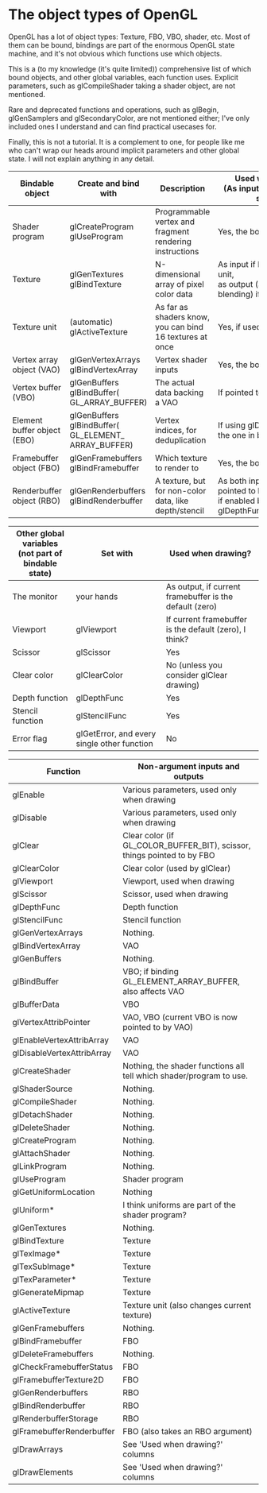 # The object types of OpenGL

OpenGL has a lot of object types: Texture, FBO, VBO, shader, etc. Most of them can be bound,
bindings are part of the enormous OpenGL state machine, and it's not obvious which functions use
which objects.

This is a (to my knowledge (it's quite limited)) comprehensive list of which bound objects, and
other global variables, each function uses. Explicit parameters, such as glCompileShader taking a
shader object, are not mentioned.

Rare and deprecated functions and operations, such as glBegin, glGenSamplers and glSecondaryColor,
are not mentioned either; I've only included ones I understand and can find practical usecases for.

Finally, this is not a tutorial. It is a complement to one, for people like me who can't wrap our
heads around implicit parameters and other global state. I will not explain anything in any detail.

Bindable object            | Create and bind with                      | Description                                             | Used when drawing?<br>(As input unless otherwise specified)
-------------------------- | --------------------                      | -----------                                             | ------------------
Shader program             | glCreateProgram<br>glUseProgram           | Programmable vertex and fragment rendering instructions | Yes, the bound one
Texture                    | glGenTextures<br>glBindTexture            | N-dimensional array of pixel color data                 | As input if bound in a texture unit,<br>as output (and input for blending) if pointed to by FBO
Texture unit               | (automatic)<br>glActiveTexture            | As far as shaders know, you can bind 16 textures at once| Yes, if used by shader
Vertex array object (VAO)  | glGenVertexArrays<br>glBindVertexArray    | Vertex shader inputs                                    | Yes, the bound one
Vertex buffer (VBO)        | glGenBuffers<br>glBindBuffer(&#8203;GL_ARRAY_BUFFER)              | The actual data backing a VAO   | If pointed to by bound VAO
Element buffer object (EBO)|glGenBuffers<br>glBindBuffer(&#8203;GL_ELEMENT_&#8203;ARRAY_BUFFER)|Vertex indices, for deduplication| If using glDrawElements (uses the one in bound VAO)
Framebuffer object (FBO)   | glGenFramebuffers<br>glBindFramebuffer    | Which texture to render to                              | Yes, the bound one
Renderbuffer object (RBO)  | glGenRenderbuffers<br>glBindRenderbuffer  | A texture, but for non-color data, like depth/stencil   | As both input and output, if pointed to by bound FBO, and if enabled by glDepthFunc/glStencilFunc/etc

Other global variables<br>(not part of bindable state) | Set with | Used when drawing?
---------------------- | --------     | ------------------
The monitor            | your hands   | As output, if current framebuffer is the default (zero)
Viewport               | glViewport   | If current framebuffer is the default (zero), I think?
Scissor                | glScissor    | Yes
Clear color            | glClearColor | No (unless you consider glClear drawing)
Depth function         | glDepthFunc  | Yes
Stencil function       | glStencilFunc| Yes
Error flag | glGetError, and every single other function | No

Function | Non-argument inputs and outputs
-------- | -------------------------------
glEnable  | Various parameters, used only when drawing
glDisable | Various parameters, used only when drawing
glClear      | Clear color (if GL_COLOR_BUFFER_BIT), scissor, things pointed to by FBO
glClearColor | Clear color (used by glClear)
glViewport   | Viewport, used when drawing
glScissor    | Scissor, used when drawing
glDepthFunc   | Depth function
glStencilFunc | Stencil function
glGenVertexArrays | Nothing.
glBindVertexArray | VAO
glGenBuffers | Nothing.
glBindBuffer | VBO; if binding GL_ELEMENT_ARRAY_BUFFER, also affects VAO
glBufferData | VBO
glVertexAttribPointer      | VAO, VBO (current VBO is now pointed to by VAO)
glEnableVertexAttribArray  | VAO
glDisableVertexAttribArray | VAO
glCreateShader  | Nothing, the shader functions all tell which shader/program to use.
glShaderSource  | Nothing.
glCompileShader | Nothing.
glDetachShader  | Nothing.
glDeleteShader  | Nothing.
glCreateProgram | Nothing.
glAttachShader  | Nothing.
glLinkProgram   | Nothing.
glUseProgram    | Shader program
glGetUniformLocation | Nothing
glUniform*           | I think uniforms are part of the shader program?
glGenTextures    | Nothing.
glBindTexture    | Texture
glTexImage*      | Texture
glTexSubImage*   | Texture
glTexParameter*  | Texture
glGenerateMipmap | Texture
glActiveTexture  | Texture unit (also changes current texture)
glGenFramebuffers        | Nothing.
glBindFramebuffer        | FBO
glDeleteFramebuffers     | Nothing.
glCheckFramebufferStatus | FBO
glFramebufferTexture2D   | FBO
glGenRenderbuffers        | RBO
glBindRenderbuffer        | RBO
glRenderbufferStorage     | RBO
glFramebufferRenderbuffer | FBO (also takes an RBO argument)
glDrawArrays   | See 'Used when drawing?' columns
glDrawElements | See 'Used when drawing?' columns
